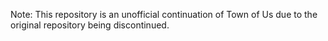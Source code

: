 Note: This repository is an unofficial continuation of Town of Us due to the original repository being discontinued.
